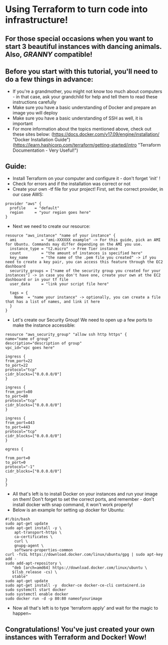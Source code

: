 # Using Terraform to turn code into infrastructure!

## For those special occasions when you want to start 3 beautiful instances with dancing animals. Also, ***GRANNY*** compatible!

## Before you start with this tutorial, you'll need to do a few things in advance:
* If you're a grandmother, you might not know too much about computers - in that case, ask your grandchild for help and tell them to read these instructions carefully
* Make sure you have a basic understanding of Docker and prepare an image you will deploy
* Make sure you have a basic understanding of SSH as well, it is important
* For more information about the topics mentioned above, check out these sites below:
(https://docs.docker.com/v17.09/engine/installation/ "Docker Installation Guide")
(https://learn.hashicorp.com/terraform/getting-started/intro "Terraform Documentation - Very Useful!")

## Guide:
* Install Terraform on your computer and configure it - don't forget 'init' !
* Check for errors and if the installation was correct or not
* Create your own -tf file for your project! First, set the correct provider, in our case AWS:
```
provider "aws" {
  profile    = "default"
  region     = "your region goes here"
}
```
* Next we need to create our resource:
```
resource "aws_instance" "name of your instance" {
  ami           = "ami-XXXXXX example" -> For this guide, pick an AMI for Ubuntu. Commands may differ depending on the AMI you use.
  instance_type = "t2.micro" -> Free Tier instance
  count         = "the amount of instances is specified here"
  key_name      = "the name of the .pem file you created" -> if you need to create a key pair, you can access this feature through the EC2 dashboard
  security_groups = ["name of the security group you created for your instances"] -> in case you don't have one, create your own at the EC2 dashboard or in your tf file
  user_data     = "link your script file here"

  tags = {
    Name  = "name your instance" -> optionally, you can create a file that has a list of names, and link it here
  }
}
```
* Let's create our Security Group! We need to open up a few ports to make the instance accessible:
```
resource "aws_security_group" "allow ssh http https" {
name="name of group"
description="description of group"
vpc_id="vpc goes here"

ingress {
from_port=22
to_port=22
protocol="tcp"
cidr_blocks=["0.0.0.0/0"]
}

ingress {
from_port=80
to_port=80
protocol="tcp"
cidr_blocks=["0.0.0.0/0"]
}

ingress {
from_port=443
to_port=443
protocol="tcp"
cidr_blocks=["0.0.0.0/0"]
}

egress {

from_port=0
to_port=0
protocol="-1"
cidr_blocks=["0.0.0.0/0"]

}
}
```
* All that's left is to install Docker on your instances and run your image on them! Don't forget to set the correct ports, and remember - don't install docker with snap command, it won't work properly!
* Below is an example for setting up docker for Ubuntu:
```
#!/bin/bash
sudo apt-get update
sudo apt-get install -y \
    apt-transport-https \
    ca-certificates \
    curl \
    gnupg-agent \
    software-properties-common
curl -fsSL https://download.docker.com/linux/ubuntu/gpg | sudo apt-key add -
sudo add-apt-repository \
   "deb [arch=amd64] https://download.docker.com/linux/ubuntu \
   $(lsb_release -cs) \
   stable"
sudo apt-get update
sudo apt-get install -y  docker-ce docker-ce-cli containerd.io
sudo systemctl start docker
sudo systemctl enable docker
sudo docker run -d -p 80:80 nameofyourimage
```
* Now all that's left is to type 'terraform apply' and wait for the magic to happen~

## **Congratulations!** You've just created your own instances with Terraform and Docker! Wow!